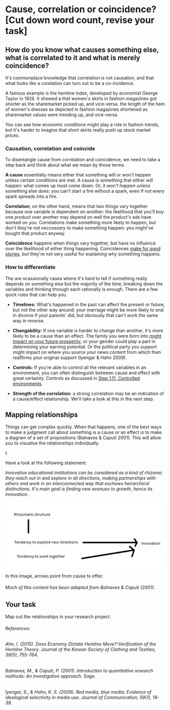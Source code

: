 # Cause, correlation or coincidence? [Cut down word count, revise your task]

## How do you know what causes something else, what is correlated to it and what is merely coincidence?

It's commonplace knowledge that correlation is not causation, and that what looks like a corelation can turn out to be a co-incidence.

A famous example is the hemline index, developed by economist George Taylor in 1926.  It showed a that women's skirts in fashion magazines got shorter as the sharemarket picked up, and vice-versa. the length of the hem of women's dresses as depicted in fashion magazines shortened as sharemarket values were trending up, and vice-versa. 

You can see how economic conditions might play a role in fashion trends, but it's harder to imagine that short skirts really push up stock market prices.

### Causation, correlation and coincide

To disentangle cause from correlation and coincidence, we need to take a step back and think about what we mean by those terms.

__A cause__ essentially means either that something will or won't happen unless certain conditions are met.  A cause is something that either _will_ happen: what comes up must come down.  Or, it _won't happen unless_ something else does: you can't start a fire without a spark, even if not every spark spreads into a fire.

__Correlation__, on the other hand, means that two things vary together because one variable is dependent on another: the likelihood that you'll buy one product over another may depend on well the product's ads have worked on you.  Correlations make something more likely to happen, but don't they're not _neccessary_ to make something happen: you might've bought that product anyway.

__Coincidence__ happens when things vary together, but have no influence over the likelihood of either thing happening.  Coincidences [make for good stories](https://m.thisamericanlife.org/radio-archives/episode/489/no-coincidence-no-story), but they're not very useful for explaining why something happens.

### How to differentiate 

The are ocassionally cases where it's hard to tell if something really depends on something else but the majority of the time, breaking down the variables and thinking through each rationally is enough. There are a few quick rules that can help you.

* __Timelines:__  What's happened in the past can affect the present or future, but not the other way around: your marriage might be more likely to end in divorce if your parents' did, but obviously that can't work the same way in reverse.

* __Changability:__ If one variable is harder to change than another, it's more likely to be a cause than an effect.  The family you were born into [might impact on your future prosperity](https://hub.jhu.edu/2014/06/02/karl-alexander-long-shadow-research/), or your gender could play a part in determining your earning potential. Or the political party you support might impact on where you source your news content from which then reaffirms your original support (Iyengar & Hahn 2009).  

* __Controls:__ If you're able to control all the relevant variables in an environment, you can often distinguish between cause and effect with great certainty. Controls as discussed in [Step 1.11, Controlled environments](link).

* __Strength of the correlation:__ a strong correlation may be an indication of a cause/effect relationship.  We'll take a look at this in the next step.


## Mapping relationships

Things can get complex quickly.  When that happens, one of the best ways to make a judgment call about something is a cause or an effect is to make a diagram of a set of propositions (Balnaves & Caputi 2001).  This will allow you to visualise the relationships individually.

t.

Have a look at the following statement:

_Innovative educational institutions can be considered as a kind of rhizome; they reach out in and explore in all directions, making partnerships with others and work in an interconnected way that eschews heirarchical distinctions.  It's main goal is finding new avenues to growth, hence its innovation._

![cause-effect diagram](https://github.com/Chris-Rawson/Why-numbers-matter/blob/master/cause%20effect%20diagram.jpg)

In this image, arrows point from cause to effec


###### Much of this content has been adapted from Balnaves & Caputi (2001).

## Your task

Map out the relationships in your research project.


###### References: 

###### Ahn, I. (2015). Does Economy Dictate Hemline Move?-Verification of the Hemline Theory. Journal of the Korean Society of Clothing and Textiles, 39(5), 755-764.

###### Balnaves, M., & Caputi, P. (2001). _Introduction to quantitative research methods: An investigative approach._ Sage. 

###### Iyengar, S., & Hahn, K. S. (2009). Red media, blue media: Evidence of ideological selectivity in media use. Journal of Communication, 59(1), 19-39.
